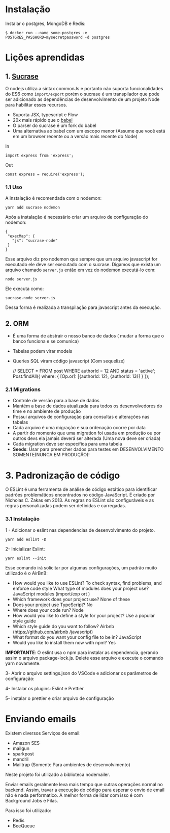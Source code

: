 # Instalação

Instalar o postgres, MongoDB e Redis:

    $ docker run --name some-postgres -e POSTGRES_PASSWORD=mysecretpassword -d postgres

# Lições aprendidas


## 1. [Sucrase](https://github.com/alangpierce/sucrase)
 O nodejs utiliza a sintax commonJs e portanto não suporta funcionalidades do ES6 como `import/export` porém o sucrase é um transpilador que pode ser adicionado as dependências de desenvolvimento de um projeto Node para habilitar esses recursos.

- Suporta JSX, typescript e Flow
- 20x mais rápido que o [babel](https://github.com/babel/babel)
- O parser do sucrase é um fork do babel
- Uma alternativa ao babel com um escopo menor (Assume que você está em um browser recente ou a versão mais recente do Node)

In

    import express from 'express';

 Out

    const express = require('express');


### 1.1 Uso

A instalação é recomendada com o nodemon:

    yarn add sucrase nodemon

Após a instalação é necessário criar um arquivo de configuração do nodemon:


    {
     "execMap": {
	   "js": "sucrase-node"
     }
    }

Esse arquivo diz pro nodemon que sempre que um arquivo javascript for executado ele deve ser executado com o sucrase. Digamos que exista um arquivo chamado `server.js` então em vez do nodemon executá-lo com:

    node server.js

Ele executa como:

    sucrase-node server.js

Dessa forma é realizada a transpilação para javascript antes da execução.

## 2. ORM

- É uma forma de abstrair o nosso banco de dados ( mudar a forma que o banco funciona e se comunica)
- Tabelas podem virar models
-  Queries SQL viram código javascript (Com sequelize)

    // SELECT * FROM post WHERE authorId = 12 AND status = 'active';
    Post.findAll({
	    where:  {
	           [Op.or]:  [{authorId:  12},  {authorId:  13}]
	       }
    });

### 2.1 Migrations
- Controle de versão para a base de dados
- Mantém a base de dados atualizada para todos os desenvolvedores do time e no ambiente de produção
- Possui arquivos de configuração para consultas e alterações nas tabelas
- Cada arquivo é uma migração e sua ordenação ocorre por data
- A partir do momento que uma migration foi usada em produção ou por outros devs ela jamais deverá ser alterada (Uma nova deve ser criada)
- Cada migration deve ser específica para uma tabela
- **Seeds**: Usar para preencher dados para testes em DESENVOLVIMENTO SOMENTE(NUNCA EM PRODUÇÃO)!


# 3. Padronização de código

O ESLint é uma ferramenta de análise de código estático para identificar padrões problemáticos encontrados no código JavaScript. É criado por Nicholas C. Zakas em 2013. As regras no ESLint são configuráveis ​​e as regras personalizadas podem ser definidas e carregadas.

### 3.1 Instalação

1 - Adicionar o eslint nas dependencias de desenvolvimento do projeto.

    yarn add eslint -D

2- Inicializar Eslint:

    yarn eslint --init

Esse comando irá solicitar por algumas configurações, um padrão muito utilizado é o AirBnB:

- How would you like to use ESLint? To check syntax, find problems, and enforce code style
 What type of modules does your project use? JavaScript modules (import/exp
ort )
- Which framework does your project use? None of these
- Does your project use TypeScript? No
- Where does your code run? Node
- How would you like to define a style for your project? Use a popular style
 guide
- Which style guide do you want to follow? Airbnb (https://github.com/airbnb
/javascript)
- What format do you want your config file to be in? JavaScript
- Would you like to install them now with npm? Yes

**IMPORTANTE**:  O eslint usa o npm para instalar as dependencia, gerando assim o arquivo package-lock.js. Delete esse arquivo e execute o comando yarn novamente.


3- Abrir o arquivo settings.json do VSCode e adicionar os parâmetros de configuração:

4- Instalar os plugins: Eslint e Prettier

5- instalar o prettier e criar arquivo de configuração


# Enviando emails

Existem diversos Serviços de email:

 - Amazon SES
 - mailgun
 - sparkpost
 - mandril
 - Mailtrap (Somente Para ambientes de desenvolvimento)

 Neste projeto foi utilizado a biblioteca nodemailer.

Enviar emails geralmente leva mais tempo que outras operações normal no backend. Assim, travar a execução do código para esperar o envio de email não é nada performatico. A melhor forma de lidar com isso é com Background Jobs e Filas.

Para isso foi utilizado:

- Redis
- BeeQueue

